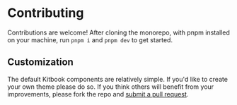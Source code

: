 # Contributing

Contributions are welcome! After cloning the monorepo, with pnpm installed on your machine, run `pnpm i` and `pnpm dev` to get started.

## Customization

The default Kitbook components are relatively simple. If you'd like to create your own theme please do so. If you think others will benefit from your improvements, please fork the repo and [submit a pull request](https://github.com/jacob-8/kitbook/compare).